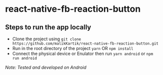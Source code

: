 # react-native-fb-reaction-button

## Steps to run the app locally

 - Clone the project using ```git clone https://github.com/malikKartik/react-native-fb-reaction-button.git```
 - Run in the root directory of the project ```yarn``` OR ```npm install```
 - Connect the physical device or Enulator then run ```yarn android``` or ```npm run android```
 
*Note: Tested and developed on Android*
